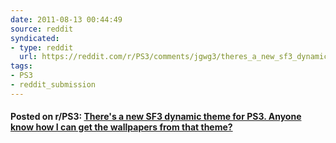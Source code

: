 ```yaml
---
date: 2011-08-13 00:44:49
source: reddit
syndicated:
- type: reddit
  url: https://reddit.com/r/PS3/comments/jgwg3/theres_a_new_sf3_dynamic_theme_for_ps3_anyone/
tags:
- PS3
- reddit_submission
---
```


#### Posted on r/PS3: [There's a new SF3 dynamic theme for PS3. Anyone know how I can get the wallpapers from that theme?](https://reddit.com/r/PS3/comments/jgwg3/theres_a_new_sf3_dynamic_theme_for_ps3_anyone/)